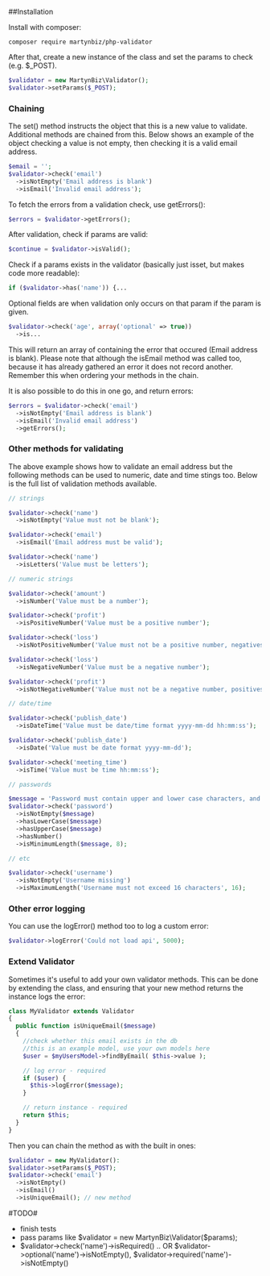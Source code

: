 ##Installation

Install with composer:

```
composer require martynbiz/php-validator
```

After that, create a new instance of the class and set the params to check (e.g. $_POST).

```php
$validator = new MartynBiz\Validator();
$validator->setParams($_POST);
```

### Chaining

The set() method instructs the object that this is a new value to validate. Additional methods are chained from this. Below shows an example of the object checking a value is not empty, then checking it is a valid email address.

```php
$email = '';
$validator->check('email')
  ->isNotEmpty('Email address is blank')
  ->isEmail('Invalid email address');
```

To fetch the errors from a validation check, use getErrors():

```php
$errors = $validator->getErrors();
```

After validation, check if params are valid:

```php
$continue = $validator->isValid();
```

Check if a params exists in the validator (basically just isset, but makes code more readable):

```php
if ($validator->has('name')) {...
```

Optional fields are when validation only occurs on that param if the param is given.

```php
$validator->check('age', array('optional' => true))
  ->is...
```

This will return an array of containing the error that occured (Email address is blank). Please note that although the isEmail method was called too, because it has already gathered an error it does not record another. Remember this when ordering your methods in the chain.

It is also possible to do this in one go, and return errors:

```php
$errors = $validator->check('email')
  ->isNotEmpty('Email address is blank')
  ->isEmail('Invalid email address')
  ->getErrors();
```

### Other methods for validating

The above example shows how to validate an email address but the following methods can be used to numeric, date and time stings too. Below is the full list of validation methods available.

```php
// strings

$validator->check('name')
  ->isNotEmpty('Value must not be blank');

$validator->check('email')
  ->isEmail('Email address must be valid');

$validator->check('name')
  ->isLetters('Value must be letters');

// numeric strings

$validator->check('amount')
  ->isNumber('Value must be a number');

$validator->check('profit')
  ->isPositiveNumber('Value must be a positive number');

$validator->check('loss')
  ->isNotPositiveNumber('Value must not be a positive number, negatives and zeros OK');

$validator->check('loss')
  ->isNegativeNumber('Value must be a negative number');

$validator->check('profit')
  ->isNotNegativeNumber('Value must not be a negative number, positives and zeros OK');

// date/time

$validator->check('publish_date')
  ->isDateTime('Value must be date/time format yyyy-mm-dd hh:mm:ss');

$validator->check('publish_date')
  ->isDate('Value must be date format yyyy-mm-dd');

$validator->check('meeting_time')
  ->isTime('Value must be time hh:mm:ss');

// passwords

$message = 'Password must contain upper and lower case characters, and have more than 8 characters';
$validator->check('password')
  ->isNotEmpty($message)
  ->hasLowerCase($message)
  ->hasUpperCase($message)
  ->hasNumber()
  ->isMinimumLength($message, 8);

// etc

$validator->check('username')
  ->isNotEmpty('Username missing')
  ->isMaximumLength('Username must not exceed 16 characters', 16);
```

### Other error logging ###

You can use the logError() method too to log a custom error:

```php
$validator->logError('Could not load api', 5000);
```

### Extend Validator ###

Sometimes it's useful to add your own validator methods. This can be done by extending the class, and
ensuring that your new method returns the instance logs the error:

```php
class MyValidator extends Validator
{
  public function isUniqueEmail($message)
  {
    //check whether this email exists in the db
    //this is an example model, use your own models here
    $user = $myUsersModel->findByEmail( $this->value );

    // log error - required
    if ($user) {
      $this->logError($message);
    }

    // return instance - required
    return $this;
  }
}
```

Then you can chain the method as with the built in ones:

```php
$validator = new MyValidator():
$validator->setParams($_POST);
$validator->check('email')
  ->isNotEmpty()
  ->isEmail()
  ->isUniqueEmail(); // new method
```

#TODO#

* finish tests
* pass params like $validator = new MartynBiz\Validator($params);
* $validator->check('name')->isRequired() .. OR $validator->optional('name')->isNotEmpty(), $validator->required('name')->isNotEmpty()
